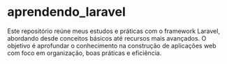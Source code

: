 # aprendendo_laravel
Este repositório reúne meus estudos e práticas com o framework Laravel, abordando desde conceitos básicos até recursos mais avançados. O objetivo é aprofundar o conhecimento na construção de aplicações web com foco em organização, boas práticas e eficiência.
